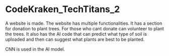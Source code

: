# CodeKraken_TechTitans_2
A website is made. The website has multiple functionalities. It has a section for donation to plant trees. For those who cant donate can volunteer to plant the trees. It also has the AI code that can predict what type of soil is uploaded and then can suggest what plants are best to be planted.

CNN is used in the AI model.
